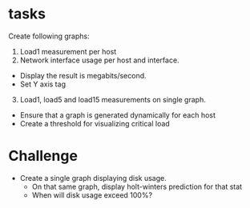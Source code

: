 # tasks

Create following graphs:

1. Load1 measurement per host
2. Network interface usage per host and interface.
  * Display the result is megabits/second.
  * Set Y axis tag
3. Load1, load5 and load15 measurements on single graph.
  * Ensure that a graph is generated dynamically for each host
  * Create a threshold for visualizing critical load

# Challenge

* Create a single graph displaying disk usage.
  * On that same graph, display holt-winters prediction for that stat
  * When will disk usage exceed 100%?
